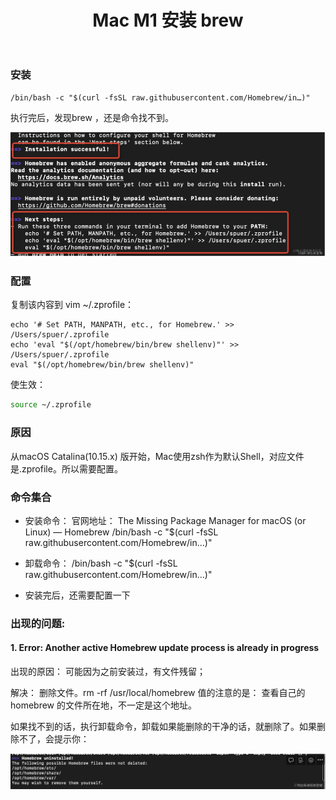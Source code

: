 ﻿---
title: 'Mac M1 安装 brew'
excerpt: ""
categories: Homebrew
tags: Homebrew
---

### 安装

  ```
  /bin/bash -c "$(curl -fsSL raw.githubusercontent.com/Homebrew/in…)"
  ```

执行完后，发现brew ，还是命令找不到。

![20230411_1.png](/assets/images/20230411_1.png)

### 配置

复制该内容到 vim ~/.zprofile：

  ```
  echo '# Set PATH, MANPATH, etc., for Homebrew.' >> /Users/spuer/.zprofile
  echo 'eval "$(/opt/homebrew/bin/brew shellenv)"' >> /Users/spuer/.zprofile
  eval "$(/opt/homebrew/bin/brew shellenv)"
  ```

使生效：

  ```bash
  source ~/.zprofile 
  ```

### 原因

从macOS Catalina(10.15.x) 版开始，Mac使用zsh作为默认Shell，对应文件是.zprofile。所以需要配置。

### 命令集合

- 安装命令：
  官网地址： The Missing Package Manager for macOS (or Linux) — Homebrew
  /bin/bash -c "$(curl -fsSL raw.githubusercontent.com/Homebrew/in…)"

- 卸载命令：
  /bin/bash -c "$(curl -fsSL raw.githubusercontent.com/Homebrew/in…)"

- 安装完后，还需要配置一下

### 出现的问题:

#### 1. Error: Another active Homebrew update process is already in progress

出现的原因： 可能因为之前安装过，有文件残留；

解决： 删除文件。rm -rf /usr/local/homebrew 值的注意的是： 查看自己的homebrew 的文件所在地，不一定是这个地址。

如果找不到的话，执行卸载命令，卸载如果能删除的干净的话，就删除了。如果删除不了，会提示你：

![20230411_2.png](/assets/images/20230411_2.png)

